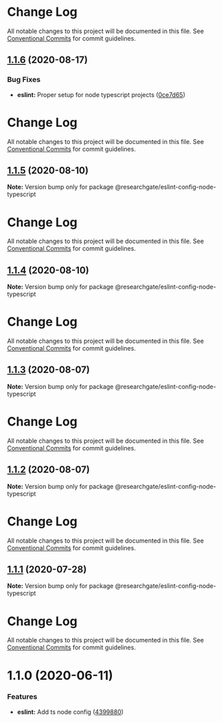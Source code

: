 # Change Log

All notable changes to this project will be documented in this file. See
[Conventional Commits](https://conventionalcommits.org) for commit guidelines.

## [1.1.6](https://github.com/researchgate/tooling/compare/@researchgate/eslint-config-node-typescript@1.1.5...@researchgate/eslint-config-node-typescript@1.1.6) (2020-08-17)

### Bug Fixes

- **eslint:** Proper setup for node typescript projects
  ([0ce7d65](https://github.com/researchgate/tooling/commit/0ce7d65b6d0efff6db06c4c2bd0147f032ce00ea))

# Change Log

All notable changes to this project will be documented in this file. See
[Conventional Commits](https://conventionalcommits.org) for commit guidelines.

## [1.1.5](https://github.com/researchgate/tooling/compare/@researchgate/eslint-config-node-typescript@1.1.4...@researchgate/eslint-config-node-typescript@1.1.5) (2020-08-10)

**Note:** Version bump only for package
@researchgate/eslint-config-node-typescript

# Change Log

All notable changes to this project will be documented in this file. See
[Conventional Commits](https://conventionalcommits.org) for commit guidelines.

## [1.1.4](https://github.com/researchgate/tooling/compare/@researchgate/eslint-config-node-typescript@1.1.3...@researchgate/eslint-config-node-typescript@1.1.4) (2020-08-10)

**Note:** Version bump only for package
@researchgate/eslint-config-node-typescript

# Change Log

All notable changes to this project will be documented in this file. See
[Conventional Commits](https://conventionalcommits.org) for commit guidelines.

## [1.1.3](https://github.com/researchgate/tooling/compare/@researchgate/eslint-config-node-typescript@1.1.2...@researchgate/eslint-config-node-typescript@1.1.3) (2020-08-07)

**Note:** Version bump only for package
@researchgate/eslint-config-node-typescript

# Change Log

All notable changes to this project will be documented in this file. See
[Conventional Commits](https://conventionalcommits.org) for commit guidelines.

## [1.1.2](https://github.com/researchgate/tooling/compare/@researchgate/eslint-config-node-typescript@1.1.1...@researchgate/eslint-config-node-typescript@1.1.2) (2020-08-07)

**Note:** Version bump only for package
@researchgate/eslint-config-node-typescript

# Change Log

All notable changes to this project will be documented in this file. See
[Conventional Commits](https://conventionalcommits.org) for commit guidelines.

## [1.1.1](https://github.com/researchgate/tooling/compare/@researchgate/eslint-config-node-typescript@1.1.0...@researchgate/eslint-config-node-typescript@1.1.1) (2020-07-28)

**Note:** Version bump only for package
@researchgate/eslint-config-node-typescript

# Change Log

All notable changes to this project will be documented in this file. See
[Conventional Commits](https://conventionalcommits.org) for commit guidelines.

# 1.1.0 (2020-06-11)

### Features

- **eslint:** Add ts node config
  ([4399880](https://github.com/researchgate/tooling/commit/43998800092bfedeff0b39c5ae69f4a6f3fede5f))
